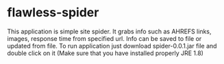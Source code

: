 # flawless-spider
This application is simple site spider. It grabs info such as AHREFS links, images, response time from specified url. 
Info can be saved to file or updated from file.
To run application just download spider-0.0.1.jar file and double click on it (Make sure that you have installed properly JRE 1.8)
